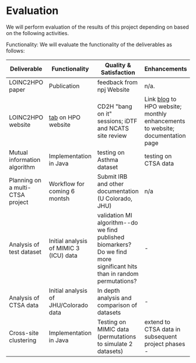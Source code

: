 # Evaluation

We will perform evaluation of the results of this project depending on based on the following activities.


Functionality:
We will evaluate the functionality of the deliverables as follows:

Deliverable | Functionality | Quality & Satisfaction | Enhancements | Milestone
-- | -- | -- | -- | --
LOINC2HPO paper | Publication |  feedback from npj Website | n/a. | done, see [Zhang et al, 2019](https://www.nature.com/articles/s41746-019-0110-4).
LOINC2HPO website | [tab](https://hpo.jax.org/app/browse/term/HP:0002153) on HPO website | CD2H "bang on it" sessions; iDTF and NCATS site review | Link [blog](https://npjdigitalmedcommunity.nature.com/users/256992-aaron-zhang/posts/48542-integrating-laboratory-tests-for-deep-phenotyping-and-biomarker-discovery) to HPO website; monthly enhancements to website; documentation page| https://github.com/data2health/ehr2HPO.prj/milestone/4
Mutual information algorithm | Implementation in Java | testing on Asthma dataset | testing on CTSA data| Milestone
Planning on a multi-CTSA project  | Workflow for coming 6 montsh | Submit IRB and other documentation (U Colorado, JHU) | n/a| Milestone
Analysis of test dataset | Initial analysis of MIMIC 3 (ICU) data | validation MI algorithm--do we find published biomarkers? Do we find more significant hits than in random permutations? | -| Milestone
Analysis of CTSA data | Initial analysis of JHU/Colorado data | In depth analysis and comparison of datasets | - | Milestone
Cross-site clustering | Implementation in Java | Testing on MIMIC data (permutations to simulate 2 datasets) | extend to CTSA data in subsequent project phases -| Milestone

